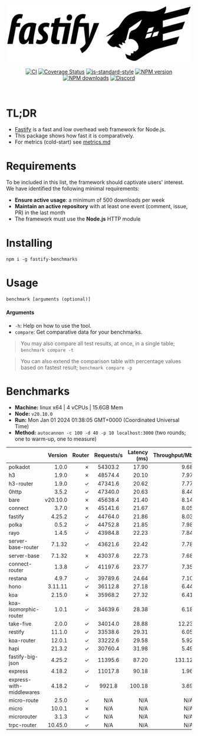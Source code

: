 <div align="center">
  <img src="https://github.com/fastify/graphics/raw/HEAD/fastify-landscape-outlined.svg" width="650" height="auto"/>
</div>

<div align="center">

[![CI](https://github.com/fastify/fastify/workflows/ci/badge.svg)](https://github.com/fastify/fastify/actions/workflows/ci.yml)
[![Coverage Status](https://coveralls.io/repos/github/fastify/fastify/badge.svg?branch=master)](https://coveralls.io/github/fastify/fastify?branch=master)
[![js-standard-style](https://img.shields.io/badge/code%20style-standard-brightgreen.svg?style=flat)](http://standardjs.com/)
[![NPM version](https://img.shields.io/npm/v/fastify.svg?style=flat)](https://www.npmjs.com/package/fastify)
[![NPM downloads](https://img.shields.io/npm/dm/fastify.svg?style=flat)](https://www.npmjs.com/package/fastify) [![Discord](https://img.shields.io/discord/725613461949906985)](https://discord.gg/fastify)

</div>
<br />

# TL;DR

* [Fastify](https://github.com/fastify/fastify) is a fast and low overhead web framework for Node.js.
* This package shows how fast it is comparatively.
* For metrics (cold-start) see [metrics.md](./METRICS.md)

# Requirements

To be included in this list, the framework should captivate users' interest. We have identified the following minimal requirements:
- **Ensure active usage**: a minimum of 500 downloads per week
- **Maintain an active repository** with at least one event (comment, issue, PR) in the last month
- The framework must use the **Node.js** HTTP module

# Installing

```
npm i -g fastify-benchmarks
```

# Usage

```
benchmark [arguments (optional)]
```

#### Arguments

* `-h`: Help on how to use the tool.
* `compare`: Get comparative data for your benchmarks.

> You may also compare all test results, at once, in a single table; `benchmark compare -t`

> You can also extend the comparison table with percentage values based on fastest result; `benchmark compare -p`
# Benchmarks

* __Machine:__ linux x64 | 4 vCPUs | 15.6GB Mem
* __Node:__ `v20.10.0`
* __Run:__ Mon Jan 01 2024 01:38:05 GMT+0000 (Coordinated Universal Time)
* __Method:__ `autocannon -c 100 -d 40 -p 10 localhost:3000` (two rounds; one to warm-up, one to measure)

|                          | Version  | Router | Requests/s | Latency (ms) | Throughput/Mb |
| :--                      | --:      | --:    | :-:        | --:          | --:           |
| polkadot                 | 1.0.0    | ✗      | 54303.2    | 17.90        | 9.68          |
| h3                       | 1.9.0    | ✗      | 48574.4    | 20.10        | 7.97          |
| h3-router                | 1.9.0    | ✓      | 47341.6    | 20.62        | 7.77          |
| 0http                    | 3.5.2    | ✓      | 47340.0    | 20.63        | 8.44          |
| bare                     | v20.10.0 | ✗      | 45638.4    | 21.40        | 8.14          |
| connect                  | 3.7.0    | ✗      | 45141.6    | 21.67        | 8.05          |
| fastify                  | 4.25.2   | ✓      | 44764.0    | 21.86        | 8.03          |
| polka                    | 0.5.2    | ✓      | 44752.8    | 21.85        | 7.98          |
| rayo                     | 1.4.5    | ✓      | 43984.8    | 22.23        | 7.84          |
| server-base-router       | 7.1.32   | ✓      | 43621.6    | 22.42        | 7.78          |
| server-base              | 7.1.32   | ✗      | 43037.6    | 22.73        | 7.68          |
| connect-router           | 1.3.8    | ✓      | 41197.6    | 23.77        | 7.35          |
| restana                  | 4.9.7    | ✓      | 39789.6    | 24.64        | 7.10          |
| hono                     | 3.11.11  | ✓      | 36112.8    | 27.18        | 6.44          |
| koa                      | 2.15.0   | ✗      | 35968.2    | 27.32        | 6.41          |
| koa-isomorphic-router    | 1.0.1    | ✓      | 34639.6    | 28.38        | 6.18          |
| take-five                | 2.0.0    | ✓      | 34014.0    | 28.88        | 12.23         |
| restify                  | 11.1.0   | ✓      | 33538.6    | 29.31        | 6.05          |
| koa-router               | 12.0.1   | ✓      | 33222.6    | 29.58        | 5.92          |
| hapi                     | 21.3.2   | ✓      | 30760.4    | 31.98        | 5.49          |
| fastify-big-json         | 4.25.2   | ✓      | 11395.6    | 87.20        | 131.12        |
| express                  | 4.18.2   | ✓      | 11017.8    | 90.18        | 1.96          |
| express-with-middlewares | 4.18.2   | ✓      | 9921.8     | 100.18       | 3.69          |
| micro-route              | 2.5.0    | ✓      | N/A        | N/A          | N/A           |
| micro                    | 10.0.1   | ✗      | N/A        | N/A          | N/A           |
| microrouter              | 3.1.3    | ✓      | N/A        | N/A          | N/A           |
| trpc-router              | 10.45.0  | ✓      | N/A        | N/A          | N/A           |
